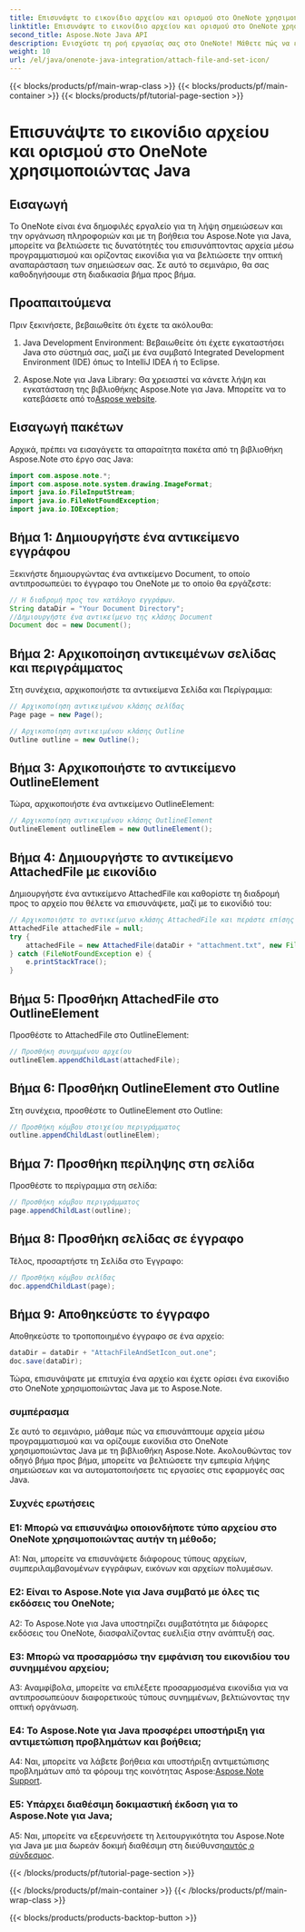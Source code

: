 ```yaml
---
title: Επισυνάψτε το εικονίδιο αρχείου και ορισμού στο OneNote χρησιμοποιώντας Java
linktitle: Επισυνάψτε το εικονίδιο αρχείου και ορισμού στο OneNote χρησιμοποιώντας Java
second_title: Aspose.Note Java API
description: Ενισχύστε τη ροή εργασίας σας στο OneNote! Μάθετε πώς να επισυνάπτετε αρχεία και να προσαρμόζετε εικονίδια μέσω προγραμματισμού σε Java με το Aspose.Note. Εύκολα βήματα και κωδικός συμπεριλαμβάνεται! #OneNote #Java #Aspose
weight: 10
url: /el/java/onenote-java-integration/attach-file-and-set-icon/
---
```


{{< blocks/products/pf/main-wrap-class >}}
{{< blocks/products/pf/main-container >}}
{{< blocks/products/pf/tutorial-page-section >}}

# Επισυνάψτε το εικονίδιο αρχείου και ορισμού στο OneNote χρησιμοποιώντας Java

## Εισαγωγή

Το OneNote είναι ένα δημοφιλές εργαλείο για τη λήψη σημειώσεων και την οργάνωση πληροφοριών και με τη βοήθεια του Aspose.Note για Java, μπορείτε να βελτιώσετε τις δυνατότητές του επισυνάπτοντας αρχεία μέσω προγραμματισμού και ορίζοντας εικονίδια για να βελτιώσετε την οπτική αναπαράσταση των σημειώσεων σας. Σε αυτό το σεμινάριο, θα σας καθοδηγήσουμε στη διαδικασία βήμα προς βήμα.

## Προαπαιτούμενα

Πριν ξεκινήσετε, βεβαιωθείτε ότι έχετε τα ακόλουθα:

1. Java Development Environment: Βεβαιωθείτε ότι έχετε εγκαταστήσει Java στο σύστημά σας, μαζί με ένα συμβατό Integrated Development Environment (IDE) όπως το IntelliJ IDEA ή το Eclipse.
   
2.  Aspose.Note για Java Library: Θα χρειαστεί να κάνετε λήψη και εγκατάσταση της βιβλιοθήκης Aspose.Note για Java. Μπορείτε να το κατεβάσετε από το[Aspose website](https://releases.aspose.com/note/java/).

## Εισαγωγή πακέτων

Αρχικά, πρέπει να εισαγάγετε τα απαραίτητα πακέτα από τη βιβλιοθήκη Aspose.Note στο έργο σας Java:

```java
import com.aspose.note.*;
import com.aspose.note.system.drawing.ImageFormat;
import java.io.FileInputStream;
import java.io.FileNotFoundException;
import java.io.IOException;
```

## Βήμα 1: Δημιουργήστε ένα αντικείμενο εγγράφου

Ξεκινήστε δημιουργώντας ένα αντικείμενο Document, το οποίο αντιπροσωπεύει το έγγραφο του OneNote με το οποίο θα εργάζεστε:

```java
// Η διαδρομή προς τον κατάλογο εγγράφων.
String dataDir = "Your Document Directory";
//Δημιουργήστε ένα αντικείμενο της κλάσης Document
Document doc = new Document();
```

## Βήμα 2: Αρχικοποίηση αντικειμένων σελίδας και περιγράμματος

Στη συνέχεια, αρχικοποιήστε τα αντικείμενα Σελίδα και Περίγραμμα:

```java
// Αρχικοποίηση αντικειμένου κλάσης σελίδας
Page page = new Page();

// Αρχικοποίηση αντικειμένου κλάσης Outline
Outline outline = new Outline();
```

## Βήμα 3: Αρχικοποιήστε το αντικείμενο OutlineElement

Τώρα, αρχικοποιήστε ένα αντικείμενο OutlineElement:

```java
// Αρχικοποίηση αντικειμένου κλάσης OutlineElement
OutlineElement outlineElem = new OutlineElement();
```

## Βήμα 4: Δημιουργήστε το αντικείμενο AttachedFile με εικονίδιο

Δημιουργήστε ένα αντικείμενο AttachedFile και καθορίστε τη διαδρομή προς το αρχείο που θέλετε να επισυνάψετε, μαζί με το εικονίδιό του:

```java
// Αρχικοποιήστε το αντικείμενο κλάσης AttachedFile και περάστε επίσης τη διαδρομή του εικονιδίου του
AttachedFile attachedFile = null;
try {
    attachedFile = new AttachedFile(dataDir + "attachment.txt", new FileInputStream(dataDir  + "icon.jpg"), ImageFormat.getJpeg());
} catch (FileNotFoundException e) {
    e.printStackTrace();
}
```

## Βήμα 5: Προσθήκη AttachedFile στο OutlineElement

Προσθέστε το AttachedFile στο OutlineElement:

```java
// Προσθήκη συνημμένου αρχείου
outlineElem.appendChildLast(attachedFile);
```

## Βήμα 6: Προσθήκη OutlineElement στο Outline

Στη συνέχεια, προσθέστε το OutlineElement στο Outline:

```java
// Προσθήκη κόμβου στοιχείου περιγράμματος
outline.appendChildLast(outlineElem);
```

## Βήμα 7: Προσθήκη περίληψης στη σελίδα

Προσθέστε το περίγραμμα στη σελίδα:

```java
// Προσθήκη κόμβου περιγράμματος
page.appendChildLast(outline);
```

## Βήμα 8: Προσθήκη σελίδας σε έγγραφο

Τέλος, προσαρτήστε τη Σελίδα στο Έγγραφο:

```java
// Προσθήκη κόμβου σελίδας
doc.appendChildLast(page);
```

## Βήμα 9: Αποθηκεύστε το έγγραφο

Αποθηκεύστε το τροποποιημένο έγγραφο σε ένα αρχείο:

```java
dataDir = dataDir + "AttachFileAndSetIcon_out.one";
doc.save(dataDir);
```

Τώρα, επισυνάψατε με επιτυχία ένα αρχείο και έχετε ορίσει ένα εικονίδιο στο OneNote χρησιμοποιώντας Java με το Aspose.Note.

### συμπέρασμα

Σε αυτό το σεμινάριο, μάθαμε πώς να επισυνάπτουμε αρχεία μέσω προγραμματισμού και να ορίζουμε εικονίδια στο OneNote χρησιμοποιώντας Java με τη βιβλιοθήκη Aspose.Note. Ακολουθώντας τον οδηγό βήμα προς βήμα, μπορείτε να βελτιώσετε την εμπειρία λήψης σημειώσεων και να αυτοματοποιήσετε τις εργασίες στις εφαρμογές σας Java.

### Συχνές ερωτήσεις

### Ε1: Μπορώ να επισυνάψω οποιονδήποτε τύπο αρχείου στο OneNote χρησιμοποιώντας αυτήν τη μέθοδο;

A1: Ναι, μπορείτε να επισυνάψετε διάφορους τύπους αρχείων, συμπεριλαμβανομένων εγγράφων, εικόνων και αρχείων πολυμέσων.

### Ε2: Είναι το Aspose.Note για Java συμβατό με όλες τις εκδόσεις του OneNote;

A2: Το Aspose.Note για Java υποστηρίζει συμβατότητα με διάφορες εκδόσεις του OneNote, διασφαλίζοντας ευελιξία στην ανάπτυξή σας.

### Ε3: Μπορώ να προσαρμόσω την εμφάνιση του εικονιδίου του συνημμένου αρχείου;

A3: Αναμφίβολα, μπορείτε να επιλέξετε προσαρμοσμένα εικονίδια για να αντιπροσωπεύουν διαφορετικούς τύπους συνημμένων, βελτιώνοντας την οπτική οργάνωση.

### Ε4: Το Aspose.Note για Java προσφέρει υποστήριξη για αντιμετώπιση προβλημάτων και βοήθεια;

 A4: Ναι, μπορείτε να λάβετε βοήθεια και υποστήριξη αντιμετώπισης προβλημάτων από τα φόρουμ της κοινότητας Aspose:[Aspose.Note Support](https://forum.aspose.com/c/note/28).

### Ε5: Υπάρχει διαθέσιμη δοκιμαστική έκδοση για το Aspose.Note για Java;

A5: Ναι, μπορείτε να εξερευνήσετε τη λειτουργικότητα του Aspose.Note για Java με μια δωρεάν δοκιμή διαθέσιμη στη διεύθυνση[αυτός ο σύνδεσμος](https://releases.aspose.com/).

{{< /blocks/products/pf/tutorial-page-section >}}

{{< /blocks/products/pf/main-container >}}
{{< /blocks/products/pf/main-wrap-class >}}

{{< blocks/products/products-backtop-button >}}
